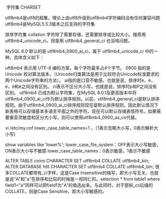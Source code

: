 ​         字符集 CHARSET

utf8mb4是utf8的超集，理论上由utf8升级到utf8mb4字符编码没有任何兼容问题
utf8mb4是MySQL5.5.3版本之后支持的字符集


排序字符集 collation
字符除了需要存储，还需要排序或比较大小。推荐用 utf8mb4_unicode_ci，但是用 utf8mb4_general_ci 也没啥问题。

MySQL 8.0 默认的是 utf8mb4_0900_ai_ci，属于 utf8mb4_unicode_ci 中的一种，具体含义如下：

uft8mb4 表示用 UTF-8 编码方案，每个字符最多占4个字节。
0900 指的是 Unicode 校对算法版本。（Unicode归类算法是用于比较符合Unicode标准要求的两个Unicode字符串的方法）。
ai指的是口音不敏感。也就是说，排序时e，è，é，ê和ë之间没有区别。
ci表示不区分大小写。也就是说，排序时p和P之间没有区别。
utf8mb4 已成为默认字符集，在MySQL 8.0.1及更高版本中将utf8mb4_0900_ai_ci作为默认排序规则。以前，utf8mb4_general_ci是默认排序规则。由于utf8mb4_0900_ai_ci排序规则现在是默认排序规则，因此默认情况下新表格可以存储基本多语言平面之外的字符。现在可以默认存储表情符号。如果需要重音灵敏度和区分大小写，则可以使用utf8mb4_0900_as_cs代替。



 vi   /etc/my.cnf 
 lower_case_table_names=1 ，（1表示忽略大小写，0表示解析大小写)

show variables like 'lower%';
lower_case_file_system：OFF表示大小写敏感，ON表示大小写不敏感
lower_case_table_names：0表示敏感，1表示不敏感



ALTER TABLE coins CHARACTER SET utf8mb4 COLLATE utf8mb4_bin;
ALTER DATABASE htlt CHARACTER SET utf8mb4 COLLATE utf8mb4_bin;
很多COLLATE都带有_ci字样，这是Case Insensitive的缩写，即大小写无关，也就是说"A"和"a"在排序和比较的时候是一视同仁的。selection * from table1 where field1="a"同样可以把field1为"A"的值选出来。与此同时，对于那些_cs后缀的COLLATE，则是Case Sensitive，即大小写敏感的。